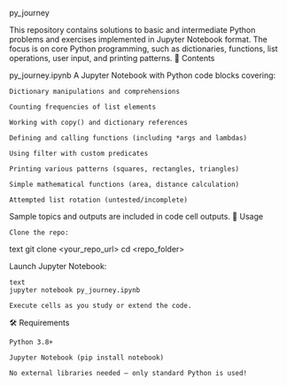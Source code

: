 py_journey

This repository contains solutions to basic and intermediate Python problems and exercises implemented in Jupyter Notebook format. The focus is on core Python programming, such as dictionaries, functions, list operations, user input, and printing patterns.
📁 Contents

py_journey.ipynb
A Jupyter Notebook with Python code blocks covering:

    Dictionary manipulations and comprehensions

    Counting frequencies of list elements

    Working with copy() and dictionary references

    Defining and calling functions (including *args and lambdas)

    Using filter with custom predicates

    Printing various patterns (squares, rectangles, triangles)

    Simple mathematical functions (area, distance calculation)

    Attempted list rotation (untested/incomplete)

Sample topics and outputs are included in code cell outputs.
🚀 Usage

    Clone the repo:

text
git clone <your_repo_url>
cd <repo_folder>

Launch Jupyter Notebook:

    text
    jupyter notebook py_journey.ipynb

    Execute cells as you study or extend the code.

🛠️ Requirements

    Python 3.8+

    Jupyter Notebook (pip install notebook)

    No external libraries needed — only standard Python is used!
